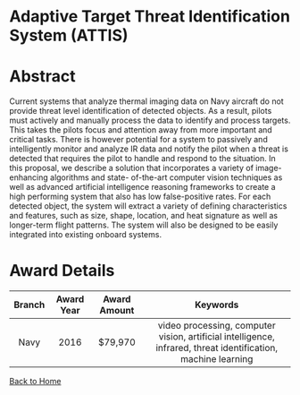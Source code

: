 
Adaptive Target Threat Identification System (ATTIS)
====================================================

# Abstract


Current systems that analyze thermal imaging data on Navy aircraft do not provide threat level identification of detected objects. As a result, pilots must actively and manually process the data to identify and process targets. This takes the pilots focus and attention away from more important and critical tasks. There is however potential for a system to passively and intelligently monitor and analyze IR data and notify the pilot when a threat is detected that requires the pilot to handle and respond to the situation. In this proposal, we describe a solution that incorporates a variety of image-enhancing algorithms and state- of-the-art computer vision techniques as well as advanced artificial intelligence reasoning frameworks to create a high performing system that also has low false-positive rates. For each detected object, the system will extract a variety of defining characteristics and features, such as size, shape, location, and heat signature as well as longer-term flight patterns. The system will also be designed to be easily integrated into existing onboard systems.  

# Award Details

|Branch|Award Year|Award Amount|Keywords|
| :---: | :---: | :---: | :---: |
|Navy|2016|$79,970|video processing, computer vision, artificial intelligence, infrared, threat identification, machine learning|
  
  


[Back to Home](https://github.com/chrischow/dod_sbir_awards#1917)